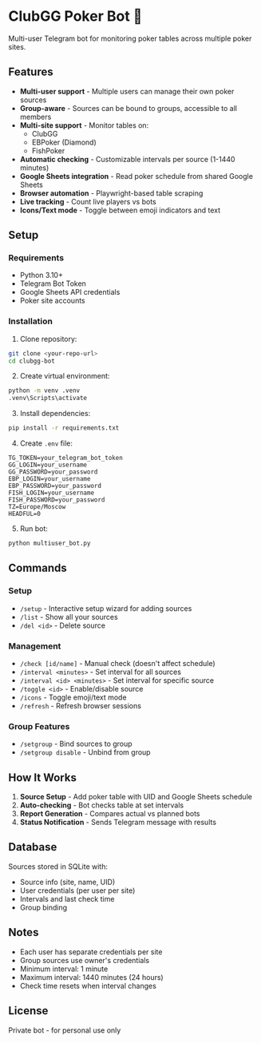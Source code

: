 # ClubGG Poker Bot 🎲

Multi-user Telegram bot for monitoring poker tables across multiple poker sites.

## Features

- **Multi-user support** - Multiple users can manage their own poker sources
- **Group-aware** - Sources can be bound to groups, accessible to all members
- **Multi-site support** - Monitor tables on:
  - ClubGG
  - EBPoker (Diamond)
  - FishPoker
- **Automatic checking** - Customizable intervals per source (1-1440 minutes)
- **Google Sheets integration** - Read poker schedule from shared Google Sheets
- **Browser automation** - Playwright-based table scraping
- **Live tracking** - Count live players vs bots
- **Icons/Text mode** - Toggle between emoji indicators and text

## Setup

### Requirements
- Python 3.10+
- Telegram Bot Token
- Google Sheets API credentials
- Poker site accounts

### Installation

1. Clone repository:
```bash
git clone <your-repo-url>
cd clubgg-bot
```

2. Create virtual environment:
```bash
python -m venv .venv
.venv\Scripts\activate
```

3. Install dependencies:
```bash
pip install -r requirements.txt
```

4. Create `.env` file:
```
TG_TOKEN=your_telegram_bot_token
GG_LOGIN=your_username
GG_PASSWORD=your_password
EBP_LOGIN=your_username
EBP_PASSWORD=your_password
FISH_LOGIN=your_username
FISH_PASSWORD=your_password
TZ=Europe/Moscow
HEADFUL=0
```

5. Run bot:
```bash
python multiuser_bot.py
```

## Commands

### Setup
- `/setup` - Interactive setup wizard for adding sources
- `/list` - Show all your sources
- `/del <id>` - Delete source

### Management
- `/check [id/name]` - Manual check (doesn't affect schedule)
- `/interval <minutes>` - Set interval for all sources
- `/interval <id> <minutes>` - Set interval for specific source
- `/toggle <id>` - Enable/disable source
- `/icons` - Toggle emoji/text mode
- `/refresh` - Refresh browser sessions

### Group Features
- `/setgroup` - Bind sources to group
- `/setgroup disable` - Unbind from group

## How It Works

1. **Source Setup** - Add poker table with UID and Google Sheets schedule
2. **Auto-checking** - Bot checks table at set intervals
3. **Report Generation** - Compares actual vs planned bots
4. **Status Notification** - Sends Telegram message with results

## Database

Sources stored in SQLite with:
- Source info (site, name, UID)
- User credentials (per user per site)
- Intervals and last check time
- Group binding

## Notes

- Each user has separate credentials per site
- Group sources use owner's credentials
- Minimum interval: 1 minute
- Maximum interval: 1440 minutes (24 hours)
- Check time resets when interval changes

## License

Private bot - for personal use only
